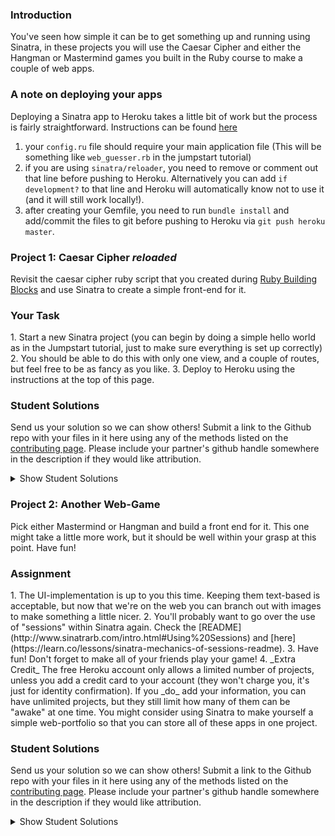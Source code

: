 ### Introduction

You've seen how simple it can be to get something up and running using Sinatra, in these projects you will use the Caesar Cipher and either the Hangman or Mastermind games you built in the Ruby course to make a couple of web apps.

### A note on deploying your apps
Deploying a Sinatra app to Heroku takes a little bit of work but the process is fairly straightforward. Instructions can be found [here](https://devcenter.heroku.com/articles/rack#sinatra)

1. your `config.ru` file should require your main application file (This will be something like `web_guesser.rb` in the jumpstart tutorial)
2. if you are using `sinatra/reloader`, you need to remove or comment out that line before pushing to Heroku.  Alternatively you can add `if development?` to that line and Heroku will automatically know not to use it (and it will still work locally!).
3. after creating your Gemfile, you need to run `bundle install` and add/commit the files to git before pushing to Heroku via `git push heroku master`.

### Project 1: Caesar Cipher _reloaded_

Revisit the caesar cipher ruby script that you created during [Ruby Building Blocks](https://www.theodinproject.com/courses/ruby-programming/lessons/ruby-building-blocks) and use Sinatra to create a simple front-end for it.

### Your Task

<div class="lesson-content__panel" markdown="1">
1. Start a new Sinatra project (you can begin by doing a simple hello world as in the Jumpstart tutorial, just to make sure everything is set up correctly)
2. You should be able to do this with only one view, and a couple of routes, but feel free to be as fancy as you like.
3. Deploy to Heroku using the instructions at the top of this page.
</div>

### Student Solutions
Send us your solution so we can show others! Submit a link to the Github repo with your files in it here using any of the methods listed on the [contributing page](http://github.com/TheOdinProject/curriculum/blob/master/contributing.md).  Please include your partner's github handle somewhere in the description if they would like attribution.

<details markdown="block">
  <summary> Show Student Solutions </summary>

* Add your solution below this line!
* Kevin Vuong's Solution [Github](https://github.com/fffear/caesar_cipher_application) [Live](https://obscure-atoll-85647.herokuapp.com/)
* Braxton Lemmon's Solution [Github](https://github.com/braxtonlemmon/caesar_cipher_reloaded) [Live](https://safe-shelf-68210.herokuapp.com/)
* Rudi Boshoff's Solution [Github](https://github.com/RudiBoshoff/rails-exercises/tree/master/sinatra/caesar-cipher) [Live](https://mighty-atoll-97084.herokuapp.com/)
* Learnsometing's Solution [Github](https://github.com/learnsometing/Sinatra-Caesar_Cipher) [Live](https://learnsometing-caesar-cipher.herokuapp.com/)
* Chris Wegscheid's Solution [GitHub](https://github.com/cwegscheid08/caesar_cipher) [Live](https://secure-escarpment-83147.herokuapp.com)
* Smetanca52's Solution [GitHub](https://github.com/Smetanca52/sinatra_project) [Live](https://boiling-refuge-38884.herokuapp.com/)
* Jason McKee's Solution [GitHub](https://github.com/jttmckee/sinatra-caesar-cipher) [Live](https://limitless-wave-11721.herokuapp.com)
* Stefano Merazzi's Solution [GitHub](https://github.com/ste001/caesar-cipher-reloaded) [Live](https://fathomless-savannah-14730.herokuapp.com/)
* prw001's Solution [Github](https://github.com/prw001/sinatra_games_suite) [Live](https://safe-peak-15193.herokuapp.com/)
* Malaika's Solution [Github](https://github.com/malaikaMI/Sinatra_ceaser_cipher)
* Max Garber's solution [GitHub](https://github.com/bubblebooy/Sinatra_Caesar_Cipher) [Live](https://gentle-meadow-83909.herokuapp.com/)
* Btreim's solution [GitHub](https://github.com/btreim/sinatra) [Live](https://cryptic-tundra-83691.herokuapp.com)
* Nathan Sherburne's solution [GitHub](https://github.com/nathansherburne/caesar_cypher_reloaded) [Live](https://glacial-springs-63073.herokuapp.com/)
* Jon Yoo's solution [GitHub](https://github.com/jonyoowa/caeser-cipher-reloaded) [Live](https://secure-oasis-76384.herokuapp.com/)
* Samuel Master's solution[Github](https://github.com/redeyetuning/sin_caeser)[Live](https://murmuring-river-12342.herokuapp.com)
* Javier Machin's solution[Github](https://github.com/Javier-Machin/caesar_cipher_app)[Live](https://secret-sands-76856.herokuapp.com/)
* Isil Donmez's solution[Github](https://github.com/isildonmez/Caesar-Cipher)[Live](https://caesar-cipher-.herokuapp.com/)
* 0zra's Solution [Github](https://github.com/0zra/heroku_caesar) - [Live](https://gentle-falls-67644.herokuapp.com/)
* Ovsjah Schweinefresser's Solution [Github](https://github.com/Ovsjah/caesar_cipher_reloaded) - [Live](https://peaceful-sea-47272.herokuapp.com/)
* Lucas Bicudo's Solution [Github](https://github.com/lucbic/cipher) - [Live](https://lit-tor-29929.herokuapp.com/)
* Jmooree30's Solution [Github](https://github.com/jmooree30/sinatra_cipher.git) - [Live](https://desolate-citadel-27669.herokuapp.com/)
* [Andrew's solution](https://cryptic-stream-18377.herokuapp.com/) - [Source](https://github.com/andrewr224/cipher)
* Raiko's solution [Github](https://github.com/Cypher0/caesar) - [Live](https://rocky-waters-74257.herokuapp.com/)
* theghall's solution [Github](https://github.com/theghall/sinatra-caesar) - [Live](https://arcane-temple-35414.herokuapp.com/)
* Kasey Z's solution [GitHub](https://github.com/kasey-z/caesar_cipher_reloaded) - [Live](https://hidden-wildwood-20236.herokuapp.com/)
* Jonathan Yiv's solution [GitHub](https://github.com/JonathanYiv/caesar_cipher) - [Live](https://lit-woodland-76112.herokuapp.com/)
* jdrobertso's solution [source code](https://github.com/jdrobertso/cipher_site) - [Live](https://hidden-meadow-77860.herokuapp.com/)
* Clayton Sweeten's solution [source code](https://github.com/cjsweeten101/OdinProjects/tree/master/sinatra/caesar_reloaded) - [Live](https://boiling-crag-42204.herokuapp.com/)
* MGiagante's solution [source code](https://github.com/mgiagante/caesar_cipher_sinatra) - [Live](https://arcane-chamber-58799.herokuapp.com)
* justinckim3's solution [source code](https://github.com/justinckim3/sinatra-project) - [Live](https://sinatra-projects.herokuapp.com/caesar-cipher)
* Adsy430's solution [source code](https://github.com/adampal/caesar_reloaded) - [Live](https://mighty-river-58119.herokuapp.com)
* holdercp's solution [Source code](https://github.com/holdercp/caesar_cipher_sinatra) - [Live](https://glacial-falls-15610.herokuapp.com/)
* Nikolay Dyulgerov's solution [github](https://github.com/NicolayD/sinatra-odin) - [see it on the web](https://sinatra-odin.herokuapp.com/)
* jfonz412's solution [github](https://github.com/jfonz412/caesar_online)
* OlehSliusar's solution: [Live](https://caesar-cipher-reloaded-0.herokuapp.com/) - [Source code](https://github.com/OlehSliusar/caesar_cipher_reloaded)
* mindovermiles262's [caesar cipher](https://fast-citadel-19591.herokuapp.com/) - [github](https://github.com/mindovermiles262/caesar-cipher)
* Jordan Ellis-Lynch's [solution](https://blooming-ravine-82875.herokuapp.com/).
* ToTenMilan's solution [github](https://github.com/ToTenMilan/the_odin_project/tree/master/rails/sinatra/caesar_cipher)
* nmac's solution [github](https://github.com/nmacawile/sinatra_converted_projects) / [heroku](https://infinite-scrubland-80707.herokuapp.com/caesarcipher)
* Ayushka's solution [github](https://github.com/ayushkamadji/caesar_cipher)
* Orlando's solution [github](https://github.com/orlandodan14/Ruby-on-Rails/tree/master/Sinatra/caesar_cipher) / [see it on the web](https://sheltered-mountain-39747.herokuapp.com/caesar_cipher.erb)
* Chad Kreutzer's solution [github](https://github.com/ChadKreutzer/sinatra_cipher) / [see it on the web](https://salty-hamlet-78507.herokuapp.com/)
* yilmazgunalp's solution [github](https://github.com/yilmazgunalp/RoR/tree/master/Sinatra/caesar_chiper) / [see it on the web](https://gentle-everglades-11877.herokuapp.com/)
* RichJDSmith's solution [github](https://github.com/richjdsmith/sinatra_caeser) / [see it on the web](https://secret-shelf-31692.herokuapp.com)
* John Phelps's solution [github](https://github.com/jphelps413/odin-sinatra-caesar) / [see it on the web](https://jphelps413-sinatra-caesar.herokuapp.com/)
* Yash Anand's solution [github](https://github.com/yashanand1910/sinatra-project) / [see it on web](http://caesar-cipher2.herokuapp.com)
* Jib's solution [github](https://github.com/NuclearMachine/odin_rails/tree/master/sinatra_proj) / [see it on web](https://damp-plateau-50624.herokuapp.com/)
* leosoaivan's solution [github](https://github.com/leosoaivan/sinatra_cipher) / [see it on the web](https://morning-mesa-70245.herokuapp.com/)
* bcasadei's solution [github](https://github.com/bcasadei/caesar_cipher_reloaded) / [see it on the web](https://caesar-cipher-reloaded.herokuapp.com/)
* codyloyd's solution [github](https://github.com/codyloyd/sinatra-translator) / [see it on the web](https://cryptic-reaches-55962.herokuapp.com/)
* Oscar Y.'s solution [github](https://github.com/mysteryihs/caesar_cipher) / [see it on the web](https://dry-retreat-16146.herokuapp.com/)
* J-kaizen's solution [github](https://github.com/J-kaizen/TheOdinProject/tree/master/Rails/sinatra)
* chrisnorwood's solution [github](https://github.com/chrisnorwood/caesar-web) / [see it on the web](https://sinatra-caesar-cipher.herokuapp.com/)
* Jiazhi Guo's solution [github](https://github.com/jerrykuo7727/caesar_cipher) / [see it on the web](https://caesar-cipher-by-jiazhi.herokuapp.com/)
* AaronGerry's solution [github](https://github.com/AaronGerry/web_guesser) / [see it on the web](https://hidden-taiga-21991.herokuapp.com/)
* Shala Qweghen's solution [github](https://github.com/ShalaQweghen/ceasar_cipher) / [see it on the web](https://dry-refuge-52478.herokuapp.com/)
* Derek Kwong's solution [github](https://github.com/dckwong/CaesarCipher) / [see it on the web](https://caesarcipherapp.herokuapp.com/)
* Chris Chambers' solution [github](https://github.com/chrisgchambers/caesar_cipher) / [see it on the web](https://salty-beach-27561.herokuapp.com/)
* Amrr Bakry's solution [github](https://github.com/Amrrbakry/rails_the_odin_project/tree/master/ceasar_cipher) / [see it on the web](https://calm-wave-18087.herokuapp.com/)
* csrail's solution [github](https://github.com/csrail/caesar-cipher-sinatra) / [see it on the web](https://csrail-caesar-cipher.herokuapp.com/)
* DV's solution [github](https://github.com/dvislearning/caesar_cipher/tree/master/lib) / [see it on the web](https://quiet-cove-96544.herokuapp.com/)
* Austin's solution [github](https://github.com/CouchofTomato/ceasar_cipher_sinatra) / [see it on the web](https://couch-cipher.herokuapp.com/)
* Miguel Herrera's solution [github](https://github.com/migueloherrera/sinatra-projects) / [see it on the web](https://floating-meadow-84284.herokuapp.com/caesar_cipher)
* at0micr3d's solution - [github](https://github.com/at0micr3d/sinatra-caesar-cipher) / [see it on the web](https://pure-tundra-73618.herokuapp.com/)
* Tom Westerhout's solution [Github](https://github.com/Westw00d/Caesar-Cipher) / [see it on the web](http://thawing-headland-68994.herokuapp.com/)
* Jerry Gao's solution [github](https://github.com/blackwright/odin/tree/master/sinatra_caesar_cipher) / [see it on the web](https://caesar-cipher-sinatra.herokuapp.com/)
* Sophia Wu's solution [github](https://github.com/SophiaLWu/sinatra-caesar-cipher) / [see it on the web](https://shielded-temple-74302.herokuapp.com/)
* Samuel Langenfeld's solution [github](https://github.com/SamuelLangenfeld/sinatra_caesar_cipher) / [see it on the web](http://langenfeld-caesar-cipher.herokuapp.com/)
* Kyle Thomson's solution [github](https://github.com/idynkydnk/portfolio_heroku) / [see it on the web](https://portfolio-heroku-kyle.herokuapp.com/caesar_cipher)
* Jonathan Marks's solution [github](https://github.com/johnjmarks4/sinatra) / [see it on the web](https://warm-springs-12433.herokuapp.com/)
* Luján Fernaud's solution [github](https://github.com/lujanfernaud/sinatra-caesar-cipher) / [see it on the web](https://sinatra-caesar.herokuapp.com/)
* Austin Norman's solution [github](https://github.com/austinnormancore/sinatra_caesar_cipher/blob/master/caesar_cipher.rb) / [see it on the web](https://obscure-ocean-55550.herokuapp.com/)
* Anistor86's solution [github](https://github.com/anistor86/sinatra_caesar_cipher) / [see it on the web](https://pure-retreat-21723.herokuapp.com/)
* Oliver Curting's solution [GitHub](https://github.com/Curting/web_guesser) / [see it on the web](https://sinatra-web-guesser.herokuapp.com/)
* Jeff Jubin's solution [GitHub](https://github.com/jeff1st/sinatra_games) / [see it on the web](https://quiet-beach-81520.herokuapp.com/cipher)
* Punnadittr's solution [GitHub](https://github.com/punnadittr/sinatra_caesar) / [see it on the web](https://radiant-journey-40824.herokuapp.com/)
* Agon's solution [Github](https://github.com/AgonIdrizi/Caesar_Cipher_SInatra) / [see it on the web](https://caesar-cipher-sinatra-app.herokuapp.com/)
* Jamesredux's solution [Github](https://github.com/Jamesredux/sinatra_portfolio) / [see it on the web](https://jredux-sinatra.herokuapp.com/)
* Areeba's solution [github](https://github.com/AREEBAISHTIAQ/sinatra)/ [see it on the web](https://sinatra-.herokuapp.com/)
* ParamagicDev's solution [Github](https://github.com/ParamagicDev/sinatra_cipher) / [See it on the web](https://dry-ridge-75791.herokuapp.com)
* bchalman's solution [Github](https://github.com/bchalman/sinatra_caesar_cipher)
* Tommy's solution [Github](https://github.com/hoangtommy/sinatra_caesar_cipher) / [Live](https://still-forest-86955.herokuapp.com)
* Slaven's solution [Github](https://github.com/Everdrought/sinatra_caesar_cypher) / [See it on the web](https://cryptic-earth-54812.herokuapp.com/)
* Alex's solution (portfolio) [Github](https://github.com/alexcorremans/sinatra_projects) / [See it on the web](https://blooming-woodland-49549.herokuapp.com/caesar_cipher)
* Leila Alderman's solution [GitHub](https://github.com/leila-alderman/caesar_cipher) / [Heroku](https://stormy-sea-24508.herokuapp.com/)
* JamCry's Solution [GitHub](https://github.com/jamcry/sinatra-caesar-cipher) - [Live on Heroku](https://jamcry-caesar-cipher.herokuapp.com/)
* vanny96's Solution [GitHub](https://github.com/vanny96/sinatra_projects) - [Heroku](https://peaceful-fjord-85935.herokuapp.com/)
* Vitaly Osipov's Solution [GitHub](https://github.com/vi7ali/caesar-sinatra) - [Heroku](https://immense-mountain-15356.herokuapp.com/)

</details>

### Project 2: Another Web-Game

Pick either Mastermind or Hangman and build a front end for it.  This one might take a little more work, but it should be well within your grasp at this point.  Have fun!

### Assignment

<div class="lesson-content__panel" markdown="1">
1. The UI-implementation is up to you this time.  Keeping them text-based is acceptable, but now that we're on the web you can branch out with images to make something a little nicer.
2. You'll probably want to go over the use of "sessions" within Sinatra again.  Check the [README](http://www.sinatrarb.com/intro.html#Using%20Sessions) and [here](https://learn.co/lessons/sinatra-mechanics-of-sessions-readme).
3. Have fun!  Don't forget to make all of your friends play your game!
4. _Extra Credit_ The free Heroku account only allows a limited number of projects, unless you add a credit card to your account (they won't charge you, it's just for identity confirmation). If you _do_ add your information, you can have unlimited projects, but they still limit how many of them can be "awake" at one time. You might consider using Sinatra to make yourself a simple web-portfolio so that you can store all of these apps in one project.
</div>

### Student Solutions
Send us your solution so we can show others! Submit a link to the Github repo with your files in it here using any of the methods listed on the [contributing page](http://github.com/TheOdinProject/curriculum/blob/master/contributing.md).  Please include your partner's github handle somewhere in the description if they would like attribution.

<details markdown="block">
  <summary> Show Student Solutions </summary>

* Add your solution below this line!
* Braxton Lemmon's Solution[Github](https://github.com/braxtonlemmon/mastermind-sinatra) [Live](https://mighty-island-47536.herokuapp.com/)
* Learnsometing's Solution [Github](https://github.com/learnsometing/Sinatra-Hangman)
* Chris Wegscheid's Solution [GitHub](https://github.com/cwegscheid08/hangman) [Live](https://peaceful-taiga-48900.herokuapp.com/?)
* Smetanca52's Solution [GitHub](https://github.com/Smetanca52) [Live](https://radiant-earth-83625.herokuapp.com/)
* Jason McKee's Solution [GitHub](https://github.com/jttmckee/sinatra-hangman) [Live](https://agile-coast-84094.herokuapp.com)
* prw001's Solution [Github](https://github.com/prw001/sinatra_games_suite) [Live](https://safe-peak-15193.herokuapp.com/)
* Brendan Tang's solution (Hangman) [GitHub](https://github.com/brendantang/hangman-sinatra) [Live](https://radiant-temple-25499.herokuapp.com/)
* Max Garber's solution (Hangman) [GitHub](https://github.com/bubblebooy/Sinatra_Hangman) [Live](https://floating-atoll-54622.herokuapp.com/)
* Nathan Sherburne's solution (Hangman) [GitHub](https://github.com/nathansherburne/caesar_cypher_reloaded) [Live](https://glacial-springs-63073.herokuapp.com/)
* Btreims's solution (Hangman) [GitHub](https://github.com/btreim/hangman_reboot) - [Live](https://protected-ocean-55660.herokuapp.com/)
* Jon Yoo's solution (Hangman) [GitHub](https://github.com/jonyoowa/hangman-sinatra) - [Live](https://rocky-sea-27959.herokuapp.com/)
* Samuel Masters's solution (Mastermind)[Github](https://github.com/redeyetuning/sin_mastermind)[Live](https://polar-gorge-27519.herokuapp.com/)
* Javier Machin's solution (Hangman)[Github](https://github.com/Javier-Machin/hangman_app)[Live](https://whispering-woodland-74608.herokuapp.com/)
* 0zra's solution (Mastermind)[Github](https://github.com/0zra/heroku_mastermind)
* Roman Alenskiy's solution (Hangman) [Github](https://github.com/romalenskiy/web_hangman) / [Heroku](https://web-hangman.herokuapp.com/)
* Isil Donmez's solution(Hangman)[Github](https://github.com/isildonmez/hangman_reloaded)[Live](https://hangman-reloaded.herokuapp.com/)
* Ovsjah Schweinefresser's Solution (Hangman) [Github](https://github.com/Ovsjah/hangman_on_web) - [Live](https://warm-inlet-77219.herokuapp.com/game)
* Lucas Bicudo's Solution (Hangman) [Github](https://github.com/lucbic/hangman) - [Live](https://lit-garden-60308.herokuapp.com/)
* Jmooree30's solution (Hangman) [Github](https://github.com/jmooree30/Sinatra_hangman.git) - [Live](https://gentle-waters-29359.herokuapp.com/)
* [Andrew's solution (Mastermind)](https://rocky-wildwood-37033.herokuapp.com/) - [Source](https://github.com/andrewr224/mastermind_reload)
* Raiko's solution (Mastermind) [Github](https://github.com/Cypher0/mastermind) - [Live](https://damp-brook-36728.herokuapp.com/)
* theghall's solution (Mastermind) [Github](https://github.com/theghall/sinatra-mastermind) - [Live](https://safe-eyrie-38662.herokuapp.com/)
* Kasey Z's solution (Mastermind) [Source Code](https://github.com/kasey-z/mastermind_reloaded) - [Live](https://frozen-falls-49194.herokuapp.com//)
* Jonathan Yiv's solution (Hangman) [Source Code](https://github.com/JonathanYiv/hangman) - [Live](https://infinite-river-55923.herokuapp.com/)
* Clayton Sweeten's solution (Hangman)[source code](https://github.com/cjsweeten101/OdinProjects/tree/master/sinatra/hangman_reloaded) - [Live](https://serene-dusk-67079.herokuapp.com/)
* justinckim3's solution [source code](https://github.com/justinckim3/sinatra-project) - [Live](https://sinatra-projects.herokuapp.com/hangman)
* Adsy430's solution [Source code](https://github.com/adampal/hangman) - [Live](https://fierce-gorge-46516.herokuapp.com/?restart=true)
* holdercp's solution [Source code](https://github.com/holdercp/hangman-sinatra) - [Live](https://thawing-cliffs-47023.herokuapp.com/)
* Nikolay Dyulgerov's solution (Hangman) [github](https://github.com/NicolayD/sinatra-odin) - [see it on the web](https://sinatra-odin.herokuapp.com/)
* jfonz412's solution (hangman)[github](https://github.com/jfonz412/hangman_online)
* mindovermiles262's (Mastermind) [github](https://rocky-tor-31467.herokuapp.com/) - [github](https://github.com/mindovermiles262/mastermind)
* Jordan Ellis-Lynch's [github](https://github.com/jordy-el/sinatra_hangman) - ([heroku](https://floating-mountain-38019.herokuapp.com/))
* ToTenMilan's solution (Mastermind) [github](https://github.com/ToTenMilan/the_odin_project/tree/master/rails/sinatra/mastermind) / [see it on the web](http://mastermindbymilan.herokuapp.com)
* nmac's solution (Mastermind) [github](https://github.com/nmacawile/sinatra_converted_projects) / [heroku](https://infinite-scrubland-80707.herokuapp.com/mastermind)
* Ayushka's solution: Mastermind [github](https://github.com/ayushkamadji/master_mind_sinatra) / [see it on the web](https://afternoon-escarpment-72597.herokuapp.com/)
* Orlando's solution: Hangman, Mastermind, others [github](https://github.com/orlandodan14/Ruby-on-Rails/tree/master/Sinatra/web_portafolio) / [see it on the web](https://sheltered-mountain-39747.herokuapp.com/)
* yilmazgunalp's solution - Hangman: [github](https://github.com/yilmazgunalp/RoR/tree/master/hangman) / [see it on the web](https://hidden-hamlet-76819.herokuapp.com/)
* leosoaivan's solution - Hangman: [github](https://github.com/leosoaivan/sinatra_hangman) / [see it on the web](https://fierce-island-53975.herokuapp.com/)
* Jib's solution [github](https://github.com/NuclearMachine/odin_rails/tree/master/sinatra_proj) / [see it on web](https://damp-plateau-50624.herokuapp.com/)
* codyloyd's solution - MasterMind: [github](https://github.com/codyloyd/sinatra-codebreaker) / [see it on the web](https://crafty-breaker-4567.herokuapp.com/) Hangman: [github](https://github.com/codyloyd/hangman) / [see it on the web](https://subtle-wording-4567.herokuapp.com/)
* Martin's sulution - MasterMind: [github](https://github.com/mtsafer/MasterMind-Online) / [see it on the web](https://cryptic-caverns-91319.herokuapp.com) Hangman: [github](https://github.com/mtsafer/hangman-online) / [see it on the web](https://stormy-shelf-89128.herokuapp.com)]
* Oscar Y.'s solution - Hangman: [github](https://github.com/mysteryihs/hangman/) / [see it on the web](https://radiant-earth-86956.herokuapp.com/)
* chrisnorwood's solution - Hangman: [github](https://github.com/chrisnorwood/wordguess-web) / [see it on the web](https://sinatra-guessing-game.herokuapp.com/)
* Jiazhi Guo's solution - Hangman: [github](https://github.com/jerrykuo7727/hangman) / [see it on the web](https://hangman-by-jiazhi.herokuapp.com/)
* Diego V.'s solution - MasterMind: [github](https://github.com/Dieblax/mastermind-sinatra) / [see it on the web](https://mastermindforvikings.herokuapp.com/)
* Shala Qweghen's solution - MasterMind: [github](https://github.com/ShalaQweghen/another_web_game) / [see it on the web](https://warm-hamlet-61859.herokuapp.com/) Hangman: [github](https://github.com/ShalaQweghen/web_game) / [see it on the web](https://evening-fortress-95446.herokuapp.com/)
* Derek Kwong's solution - Hangman: [github](https://github.com/dckwong/Hangman) / [see it on the web](https://dkhangman.herokuapp.com/)
* Amrr Bakry's solution - Hangman: [github](https://github.com/Amrrbakry/rails_the_odin_project/tree/master/sinatra_hangman) / [see it on the web](https://polar-brushlands-32644.herokuapp.com/)
* csrail's solution - Hangman: [github](https://github.com/csrail/hangman-sinatra) / [see it on the web](https://csrail-hangman.herokuapp.com/)
* DV's solution - Hangman: [github](https://github.com/dvislearning/hangman_sinatra) / [see it on the web](https://secret-escarpment-36246.herokuapp.com/)
* Austin's solution - Hangman: [github](https://github.com/CouchofTomato/hangman_sinatra) / [see it on the web](https://couch-hangman.herokuapp.com/)
* Miguel Herrera's solution - Hangman: [github](https://github.com/migueloherrera/sinatra-projects) / [see it on the web](https://floating-meadow-84284.herokuapp.com/hangman)
* at0micr3d's solution - Hangman: [github](https://github.com/at0micr3d/interrobang-man) / [see it on the web](https://sheltered-scrubland-38921.herokuapp.com/)
* Tom Westerhout's solution - Webguesser: [Github](https://github.com/Westw00d/Web-Guesser) / [see it on the web](http://shrouded-waters-66767.herokuapp.com/)
* Jerry Gao's solution - Hangman: [github](https://blackwright-hangman.herokuapp.com/) / [see it on the web](https://github.com/blackwright/odin/tree/master/sinatra_hangman)
* Sophia Wu's solution - Hangman: [github](https://github.com/SophiaLWu/sinatra-hangman) / [see it on the web](https://shielded-lowlands-85300.herokuapp.com/)
* Samuel Langenfeld's solution - Hangman: [github](https://github.com/SamuelLangenfeld/sinatra_hangman) / [see it on the web](http://langenfeld-hangman.herokuapp.com/)
* Kyle Thomson's solution - Hangman: [github](https://github.com/idynkydnk/portfolio_heroku) / [see it on the web](https://portfolio-heroku-kyle.herokuapp.com/hangman)
* Jonathan Marks's solution - MasterMind: [github](https://github.com/johnjmarks4/mastermind_reloaded) / [see it on the web](https://arcane-shelf-92558.herokuapp.com/)
* Luján Fernaud's solution [github](https://github.com/lujanfernaud/sinatra-countries-hangman) / [see it on the web](https://sinatra-countries-hangman.herokuapp.com/)
* Pat's solution - Mastermind: [github](https://github.com/Pat878/Sinatra_Mastermind) / [see it on the web](https://sleepy-island-52915.herokuapp.com/)
* Austin Norman's solution - Hangman: [github](https://github.com/austinnormancore/hangmansinatra) / [see it on the web](https://secure-ridge-15084.herokuapp.com/)
* Anistor86's solution - Hangman: [github](https://github.com/anistor86/sinatra_hangman) / [see it on the web](https://safe-escarpment-98953.herokuapp.com/)
* Francisco's Carlos solution - [github](https://github.com/fcarlosdev/the_odin_project/tree/master/sinatra_project)
* Oliver Curting's solution - Mastermind: [GitHub](https://github.com/Curting/sinatra_mastermind) / [see it on the web](https://sinatra-mastermind.herokuapp.com/)
* Jeff Jubin's solution - Mastermind: [GitHub](https://github.com/jeff1st/sinatra_games) / [see it on the web](https://quiet-beach-81520.herokuapp.com/)
* Punnadittr's solution - Hangman: [github](https://github.com/punnadittr/sinatra_hangman) / [see it on the web](https://protected-falls-18287.herokuapp.com/)
* Agon's solution - Hangman: [github](https://github.com/AgonIdrizi/Hangman_Sinatra) / [see it on the web](https://cryptic-earth-30619.herokuapp.com/)
* Jamesredux's solution - Hangman: [github](https://github.com/Jamesredux/sinatra_portfolio) / [see it on the web](https://jredux-sinatra.herokuapp.com/)
* Calstream's solution - Hangman: [github](https://github.com/Calstream/hangman-sinatra) / [play here](https://hanged-man.herokuapp.com/)
* Malaika's Solution For Hangman: [Github](https://github.com/malaikaMI/Hangman_with_sinatra)
* AlexFuro's Solution (Hangman): [Github](https://github.com/alexfuro/TOP_hangman) / [Live Demo](https://furohangman.herokuapp.com/)
* ParamagicDev's Solution (Mastermind): [Github](https://github.com/ParamagicDev/sinatra_mind) / [See it on the web](https://immense-mesa-98857.herokuapp.com)
* bchalman's Solution (Hangman): [Github](https://github.com/bchalman/sinatra_hangman) / [Live](https://fierce-plains-57125.herokuapp.com/)
* Tommy's Solution (Hogwarts Hangman): [Github](https://github.com/hoangtommy/sinatra_hangman) / [Live](https://powerful-wildwood-91516.herokuapp.com/)
* BrianEspo's Solution (Hangman): [Github](https://github.com/bribrah/Sinatra-Projects/tree/master/hangman_site) / [Live Demo](https://brianshangman.herokuapp.com/)
* Alex's solution (Hangman, portfolio) [Github](https://github.com/alexcorremans/sinatra_projects) / [See it on the web](https://blooming-woodland-49549.herokuapp.com/)
* Leila Alderman's solution (Hipster Hangman) [GitHub](https://github.com/leila-alderman/hipster_hangman) / [Heroku](https://stark-brook-74152.herokuapp.com/)
* vanny96's Solution [GitHub](https://github.com/vanny96/sinatra_projects) - [Heroku](https://peaceful-fjord-85935.herokuapp.com/)
* jeanmerlet's solution (Full Color Webstermind) [GitHub](https://github.com/jeanmerlet/sinatra/tree/master/webstermind) / [Heroku](https://ruby-mastermindgame.herokuapp.com)

</details>
